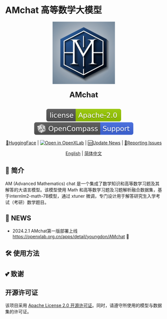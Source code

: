 # AMchat 高等数学大模型
<div align="center">

<img src="./assets/logo.png" width="200"/>
  <div> </div>
  <div align="center">
    <b><font size="5">AMchat</font></b>
    <div> </div>
  </div>

[![license](./assets/license.svg)](./LICENSE)
[![evaluation](./assets/compass_support.svg)](https://github.com/internLM/OpenCompass/)

[🤗HuggingFace]() | [![Open in OpenXLab](https://cdn-static.openxlab.org.cn/header/openxlab_models.svg)](https://openxlab.org.cn/models/detail/youngdon/AMchat) | [🆕Update News](#-news) | [🤔Reporting Issues]()

[English](./README.md) | [简体中文](./README_zh-CN.md)
</div>


## 📖 简介

AM (Advanced Mathematics) chat 是一个集成了数学知识和高等数学习题及其解答的大语言模型。该模型使用 Math 和高等数学习题及习题解析融合数据集，基于internlm2-math-7B模型，通过 xtuner 微调，专门设计用于解答研究生入学考试（考研）数学题目。



## 🚀 NEWS

- 2024.2.1 AMchat第一版部署上线 https://openxlab.org.cn/apps/detail/youngdon/AMchat 🚀



## 🛠️ 使用方法





## 💕 致谢



## 开源许可证

该项目采用 [Apache License 2.0 开源许可证](https://github.com/InternLM/xtuner/blob/main/LICENSE)。同时，请遵守所使用的模型与数据集的许可证。
